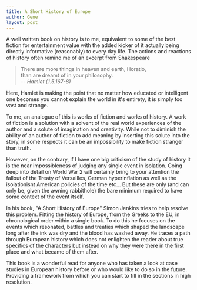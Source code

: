 ```yaml
---
title: A Short History of Europe
author: Gene
layout: post
---
```


A well written book on history is to me, equivalent to some of the best fiction for entertainment value with the added kicker of it actually being directly informative (reasonably) to every day life.
The actions and reactions of history often remind me of an excerpt from Shakespeare

> There are more things in heaven and earth, Horatio,  
> than are dreamt of in your philosophy.  
> -- <cite> Hamlet (1.5.167-8) </cite>

Here, Hamlet is making the point that no matter how educated or intelligent one becomes you cannot explain the world in it's entirety, it is simply too vast and strange.

To me, an analogue of this is works of fiction and works of history. A work of fiction is a solution with a solvent of the real world experiences of the author and a solute of imagination and creativity. While not to diminish the ability of an author of fiction to add meaning by inserting this solute into the story, in some respects it can be an impossibility to make fiction stranger than truth.

However, on the contrary, if I have one big criticism of the study of history it is the near impossibleness of judging any single event in isolation. Going deep into detail on World War 2 will certainly bring to your attention the fallout of the Treaty of Versailles, German hyperinflation as well as the isolationisnt American policies of the time etc... But these are only (and can only be, given the awning rabbithole) the bare minimum required to have some context of the event itself.

In his book, "A Short History of Europe" Simon Jenkins tries to help resolve this problem. Fitting the history of Europe, from the Greeks to the EU, in chronological order within a single book. To do this he focuses on the events which resonated, battles and treaties which shaped the landscape long after the ink was dry and the blood has washed away. He traces a path through European history which does not enlighten the reader about true specifics of the characters but instead on why they were there in the first place and what became of them after.

This book is a wonderful read for anyone who has taken a look at case studies in European history before or who would like to do so in the future. Providing a framework from which you can start to fill in the sections in high resolution.
